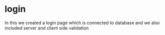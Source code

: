 # login
In this we created a login page which is connected to database and we also included server and client side validation
